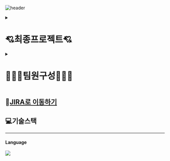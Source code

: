 ![header](https://capsule-render.vercel.app/api?type=shark&color=auto&height=300&section=header&text=HOLOYOLO&fontSize=90)

<details>
    <summary><h1>💘최종프로젝트💘</h1></summary>
    <div markdown="1">
        <details>
            <summary><h4>메인페이지</h4></summary>
            <div markdown="1">
                <img src="https://github.com/minju-song/final_project/assets/97097194/033c3c1e-1ad0-4df2-acfb-6b7210b4a3cf"/>
            </div>
        </details>
        <details>
            <summary><h4>로그</h4></summary>
            <div markdown="1">
                <img src="https://github.com/minju-song/final_project/assets/97097194/dc89fece-415c-4a15-ac81-2b662aabbcf9"/>
            </div>
        </details>
    </div>
</details>

<details>
    <summary><h1>🧑‍🤝‍🧑팀원구성🧑‍🤝‍🧑</h1></summary>
    <div markdown="1">
🥇 팀장 : <a href="https://github.com/jino030">전유진</a><br>
🥈 부팀장 : <a href="https://github.com/minju-song">송민주</a><br>
🥉 팀원 : <a href="https://github.com/kongom2">공성훈</a><br>
🥉 팀원 : <a href="https://github.com/SuMmmn">박수민</a><br>
🥉 팀원 : <a href="https://github.com/CHUNcarry">양진우</a><br> 
    </div>
</details>

## 🚩<a href="https://github.com/CHUNcarry](https://kongom2.atlassian.net/jira/software/c/projects/TASK/boards/6">JIRA로 이동하기</a>

## 💻기술스택
---
#### Language
<img src="https://img.shields.io/badge/이름-색상코드?style=flat-square&logo=로고명&logoColor=로고색"/>

